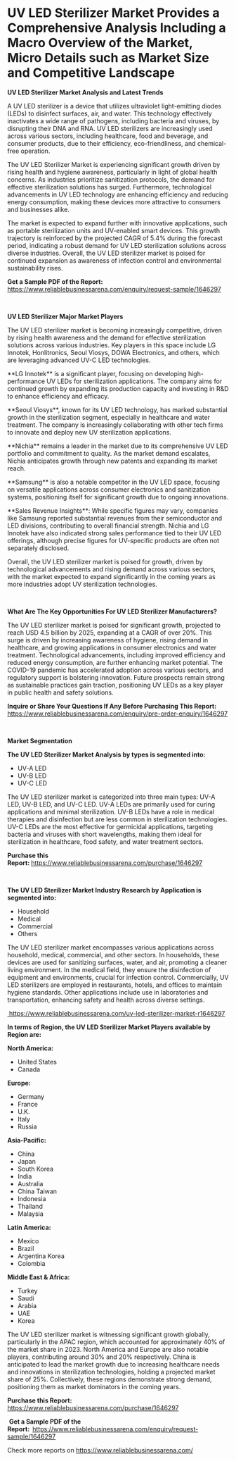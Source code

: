 <p><h1>UV LED Sterilizer Market Provides a Comprehensive Analysis Including a Macro Overview of the Market, Micro Details such as Market Size and Competitive Landscape</h1></p><p><strong>UV LED Sterilizer Market Analysis and Latest Trends</strong></p>
<p><p>A UV LED sterilizer is a device that utilizes ultraviolet light-emitting diodes (LEDs) to disinfect surfaces, air, and water. This technology effectively inactivates a wide range of pathogens, including bacteria and viruses, by disrupting their DNA and RNA. UV LED sterilizers are increasingly used across various sectors, including healthcare, food and beverage, and consumer products, due to their efficiency, eco-friendliness, and chemical-free operation.</p><p>The UV LED Sterilizer Market is experiencing significant growth driven by rising health and hygiene awareness, particularly in light of global health concerns. As industries prioritize sanitization protocols, the demand for effective sterilization solutions has surged. Furthermore, technological advancements in UV LED technology are enhancing efficiency and reducing energy consumption, making these devices more attractive to consumers and businesses alike.</p><p>The market is expected to expand further with innovative applications, such as portable sterilization units and UV-enabled smart devices. This growth trajectory is reinforced by the projected CAGR of 5.4% during the forecast period, indicating a robust demand for UV LED sterilization solutions across diverse industries. Overall, the UV LED sterilizer market is poised for continued expansion as awareness of infection control and environmental sustainability rises.</p></p>
<p><strong>Get a Sample PDF of the Report:&nbsp;</strong> <a href="https://www.reliablebusinessarena.com/enquiry/request-sample/1646297?utm_campaign=2928&utm_medium=2&utm_source=Github&utm_content=ia&utm_term=11042025&utm_id=uv-led-sterilizer">https://www.reliablebusinessarena.com/enquiry/request-sample/1646297</a></p>
<p>&nbsp;</p>
<p><strong>UV LED Sterilizer Major Market Players</strong></p>
<p><p>The UV LED sterilizer market is becoming increasingly competitive, driven by rising health awareness and the demand for effective sterilization solutions across various industries. Key players in this space include LG Innotek, Honlitronics, Seoul Viosys, DOWA Electronics, and others, which are leveraging advanced UV-C LED technologies.</p><p>**LG Innotek** is a significant player, focusing on developing high-performance UV LEDs for sterilization applications. The company aims for continued growth by expanding its production capacity and investing in R&D to enhance efficiency and efficacy.</p><p>**Seoul Viosys**, known for its UV LED technology, has marked substantial growth in the sterilization segment, especially in healthcare and water treatment. The company is increasingly collaborating with other tech firms to innovate and deploy new UV sterilization applications.</p><p>**Nichia** remains a leader in the market due to its comprehensive UV LED portfolio and commitment to quality. As the market demand escalates, Nichia anticipates growth through new patents and expanding its market reach.</p><p>**Samsung** is also a notable competitor in the UV LED space, focusing on versatile applications across consumer electronics and sanitization systems, positioning itself for significant growth due to ongoing innovations.</p><p>**Sales Revenue Insights**: While specific figures may vary, companies like Samsung reported substantial revenues from their semiconductor and LED divisions, contributing to overall financial strength. Nichia and LG Innotek have also indicated strong sales performance tied to their UV LED offerings, although precise figures for UV-specific products are often not separately disclosed.</p><p>Overall, the UV LED sterilizer market is poised for growth, driven by technological advancements and rising demand across various sectors, with the market expected to expand significantly in the coming years as more industries adopt UV sterilization technologies.</p></p>
<p>&nbsp;</p>
<p><strong>What Are The Key Opportunities For UV LED Sterilizer Manufacturers?</strong></p>
<p><p>The UV LED sterilizer market is poised for significant growth, projected to reach USD 4.5 billion by 2025, expanding at a CAGR of over 20%. This surge is driven by increasing awareness of hygiene, rising demand in healthcare, and growing applications in consumer electronics and water treatment. Technological advancements, including improved efficiency and reduced energy consumption, are further enhancing market potential. The COVID-19 pandemic has accelerated adoption across various sectors, and regulatory support is bolstering innovation. Future prospects remain strong as sustainable practices gain traction, positioning UV LEDs as a key player in public health and safety solutions.</p></p>
<p><strong>Inquire or Share Your Questions If Any Before Purchasing This Report:</strong> <a href="https://www.reliablebusinessarena.com/enquiry/pre-order-enquiry/1646297?utm_campaign=2928&utm_medium=2&utm_source=Github&utm_content=ia&utm_term=11042025&utm_id=uv-led-sterilizer">https://www.reliablebusinessarena.com/enquiry/pre-order-enquiry/1646297</a></p>
<p>&nbsp;</p>
<p><strong>Market Segmentation</strong></p>
<p><strong>The UV LED Sterilizer Market Analysis by types is segmented into:</strong></p>
<p><ul><li>UV-A LED</li><li>UV-B LED</li><li>UV-C LED</li></ul></p>
<p><p>The UV LED sterilizer market is categorized into three main types: UV-A LED, UV-B LED, and UV-C LED. UV-A LEDs are primarily used for curing applications and minimal sterilization. UV-B LEDs have a role in medical therapies and disinfection but are less common in sterilization technologies. UV-C LEDs are the most effective for germicidal applications, targeting bacteria and viruses with short wavelengths, making them ideal for sterilization in healthcare, food safety, and water treatment sectors.</p></p>
<p><strong>Purchase this Report:&nbsp;</strong><a href="https://www.reliablebusinessarena.com/purchase/1646297?utm_campaign=2928&utm_medium=2&utm_source=Github&utm_content=ia&utm_term=11042025&utm_id=uv-led-sterilizer">https://www.reliablebusinessarena.com/purchase/1646297</a></p>
<p>&nbsp;</p>
<p><strong>The UV LED Sterilizer Market Industry Research by Application is segmented into:</strong></p>
<p><ul><li>Household</li><li>Medical</li><li>Commercial</li><li>Others</li></ul></p>
<p><p>The UV LED sterilizer market encompasses various applications across household, medical, commercial, and other sectors. In households, these devices are used for sanitizing surfaces, water, and air, promoting a cleaner living environment. In the medical field, they ensure the disinfection of equipment and environments, crucial for infection control. Commercially, UV LED sterilizers are employed in restaurants, hotels, and offices to maintain hygiene standards. Other applications include use in laboratories and transportation, enhancing safety and health across diverse settings.</p></p>
<p><a href="https://www.reliablebusinessarena.com/uv-led-sterilizer-market-r1646297?utm_campaign=2928&utm_medium=2&utm_source=Github&utm_content=ia&utm_term=11042025&utm_id=uv-led-sterilizer">&nbsp;https://www.reliablebusinessarena.com/uv-led-sterilizer-market-r1646297</a></p>
<p><strong>In terms of Region, the UV LED Sterilizer Market Players available by Region are:</strong></p>
<p>
    <p> <strong> North America: </strong>
        <ul>
            <li>United States</li>
            <li>Canada</li>
        </ul>
        </p> 
    <p> <strong> Europe: </strong>
        <ul>
            <li>Germany</li>
            <li>France</li>
            <li>U.K.</li>
            <li>Italy</li>
            <li>Russia</li>
        </ul>
        </p> 
    <p> <strong> Asia-Pacific: </strong>
        <ul>
            <li>China</li>
            <li>Japan</li>
            <li>South Korea</li>
            <li>India</li>
            <li>Australia</li>
            <li>China Taiwan</li>
            <li>Indonesia</li>
            <li>Thailand</li>
            <li>Malaysia</li>
        </ul>
        </p> 
    <p> <strong> Latin America: </strong>
        <ul>
            <li>Mexico</li>
            <li>Brazil</li>
            <li>Argentina Korea</li>
            <li>Colombia</li>
        </ul>
        </p> 
    <p> <strong> Middle East & Africa: </strong>
        <ul>
            <li>Turkey</li>
            <li>Saudi</li>
            <li>Arabia</li>
            <li>UAE</li>
            <li>Korea</li>
        </ul>
    </p>
    </p>
<p><p>The UV LED sterilizer market is witnessing significant growth globally, particularly in the APAC region, which accounted for approximately 40% of the market share in 2023. North America and Europe are also notable players, contributing around 30% and 20% respectively. China is anticipated to lead the market growth due to increasing healthcare needs and innovations in sterilization technologies, holding a projected market share of 25%. Collectively, these regions demonstrate strong demand, positioning them as market dominators in the coming years.</p></p>
<p><strong>Purchase this Report: </strong><a href="https://www.reliablebusinessarena.com/purchase/1646297?utm_campaign=2928&utm_medium=2&utm_source=Github&utm_content=ia&utm_term=11042025&utm_id=uv-led-sterilizer">https://www.reliablebusinessarena.com/purchase/1646297</a></p>
<p>&nbsp;<strong>Get a Sample PDF of the Report:&nbsp;&nbsp;</strong><a href="https://www.reliablebusinessarena.com/enquiry/request-sample/1646297?utm_campaign=2928&utm_medium=2&utm_source=Github&utm_content=ia&utm_term=11042025&utm_id=uv-led-sterilizer">https://www.reliablebusinessarena.com/enquiry/request-sample/1646297</a></p>
<p><strong></strong></p>
<p>Check more reports on <a href="https://www.reliablebusinessarena.com/?utm_campaign=2928&utm_medium=2&utm_source=Github&utm_content=ia&utm_term=11042025&utm_id=uv-led-sterilizer">https://www.reliablebusinessarena.com/</a></p>